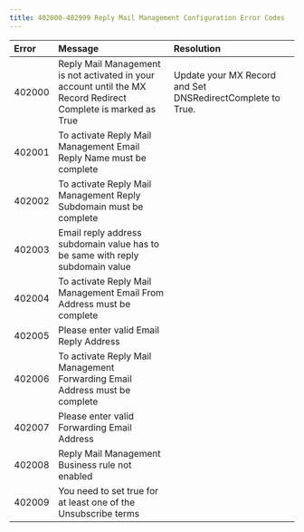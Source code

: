 ```yaml
---
title: 402000-402999 Reply Mail Management Configuration Error Codes
---
```

<table class="table table-hover">
<thead align="left">
<tr>
<th>Error</th>
<th>Message</th>
<th>Resolution</th>
</tr>
</thead>
<tbody>
<tr>
<td>402000</td>
<td>Reply Mail Management is not activated in your account until the MX Record Redirect Complete is marked as True</td>
<td>Update your MX Record and Set DNSRedirectComplete to True.</td>
</tr>
<tr>
<td>402001</td>
<td>To activate Reply Mail Management Email Reply Name must be complete</td>
<td></td>
</tr>
<tr>
<td>402002</td>
<td>To activate Reply Mail Management Reply Subdomain must be complete</td>
<td></td>
</tr>
<tr>
<td>402003</td>
<td>Email reply address subdomain value has to be same with reply subdomain value</td>
<td></td>
</tr>
<tr>
<td>402004</td>
<td>To activate Reply Mail Management Email From Address must be complete</td>
<td></td>
</tr>
<tr>
<td>402005</td>
<td>Please enter valid Email Reply Address</td>
<td></td>
</tr>
<tr>
<td>402006</td>
<td>To activate Reply Mail Management Forwarding Email Address must be complete</td>
<td></td>
</tr>
<tr>
<td>402007</td>
<td>Please enter valid Forwarding Email Address</td>
<td></td>
</tr>
<tr>
<td>402008</td>
<td>Reply Mail Management Business rule not enabled</td>
<td></td>
</tr>
<tr>
<td>402009</td>
<td>You need to set true for at least one of the Unsubscribe terms</td>
<td></td>
</tr>
</tbody>
</table>
